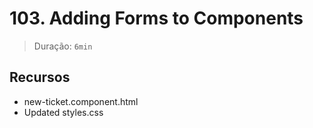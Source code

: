 # 103. Adding Forms to Components

> Duração: `6min`

## Recursos
- new-ticket.component.html
- Updated styles.css
